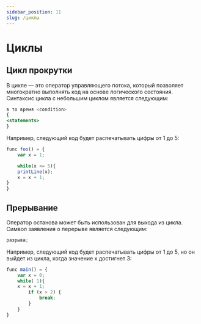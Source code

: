```yaml
---
sidebar_position: 11
slug: /циклы
---
```


# Циклы

## Цикл прокрутки

В цикле — это оператор управляющего потока, который позволяет многократно выполнять код на основе логического состояния. Синтаксис цикла с небольшим циклом является следующим:

```jsx
в то время <condition>
{
<statements>
}
```

Например, следующий код будет распечатывать цифры от 1 до 5:

```jsx
func foo() = {
    var x = 1;

    while(x <= 5){
    printLine(x);
    x = x + 1;
}
}
```

## Прерывание

Оператор останова может быть использован для выхода из цикла. Символ заявления о перерыве является следующим:

```jsx
разрыва;
```

Например, следующий код будет распечатывать цифры от 1 до 5, но он выйдет из цикла, когда значение x достигнет 3:

```jsx
func main() = {
    var x = 0;
    while( 1){
    x = x + 1;
        if (x > 2) {
            break;
        }
    }
}
```
